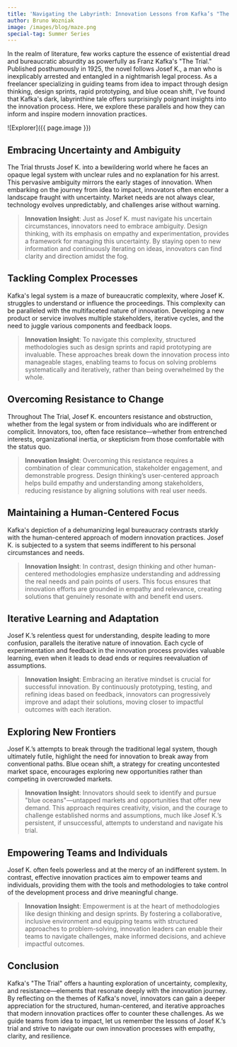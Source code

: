 ```yaml
---
title: 'Navigating the Labyrinth: Innovation Lessons from Kafka’s "The Trial"'
author: Bruno Wozniak
image: /images/blog/maze.png
special-tag: Summer Series
---
```


In the realm of literature, few works capture the essence of existential dread and bureaucratic absurdity as powerfully as Franz Kafka's "The Trial." Published posthumously in 1925, the novel follows Josef K., a man who is inexplicably arrested and entangled in a nightmarish legal process. As a freelancer specializing in guiding teams from idea to impact through design thinking, design sprints, rapid prototyping, and blue ocean shift, I've found that Kafka's dark, labyrinthine tale offers surprisingly poignant insights into the innovation process. Here, we explore these parallels and how they can inform and inspire modern innovation practices.

![Explorer]({{ page.image }})

<!--more-->

## Embracing Uncertainty and Ambiguity

The Trial thrusts Josef K. into a bewildering world where he faces an opaque legal system with unclear rules and no explanation for his arrest. This pervasive ambiguity mirrors the early stages of innovation. When embarking on the journey from idea to impact, innovators often encounter a landscape fraught with uncertainty. Market needs are not always clear, technology evolves unpredictably, and challenges arise without warning.

> **Innovation Insight**: Just as Josef K. must navigate his uncertain circumstances, innovators need to embrace ambiguity. Design thinking, with its emphasis on empathy and experimentation, provides a framework for managing this uncertainty. By staying open to new information and continuously iterating on ideas, innovators can find clarity and direction amidst the fog.

## Tackling Complex Processes

Kafka's legal system is a maze of bureaucratic complexity, where Josef K. struggles to understand or influence the proceedings. This complexity can be paralleled with the multifaceted nature of innovation. Developing a new product or service involves multiple stakeholders, iterative cycles, and the need to juggle various components and feedback loops.

> **Innovation Insight**: To navigate this complexity, structured methodologies such as design sprints and rapid prototyping are invaluable. These approaches break down the innovation process into manageable stages, enabling teams to focus on solving problems systematically and iteratively, rather than being overwhelmed by the whole.

## Overcoming Resistance to Change

Throughout The Trial, Josef K. encounters resistance and obstruction, whether from the legal system or from individuals who are indifferent or complicit. Innovators, too, often face resistance—whether from entrenched interests, organizational inertia, or skepticism from those comfortable with the status quo.

> **Innovation Insight**: Overcoming this resistance requires a combination of clear communication, stakeholder engagement, and demonstrable progress. Design thinking’s user-centered approach helps build empathy and understanding among stakeholders, reducing resistance by aligning solutions with real user needs.

## Maintaining a Human-Centered Focus

Kafka's depiction of a dehumanizing legal bureaucracy contrasts starkly with the human-centered approach of modern innovation practices. Josef K. is subjected to a system that seems indifferent to his personal circumstances and needs.

> **Innovation Insight**: In contrast, design thinking and other human-centered methodologies emphasize understanding and addressing the real needs and pain points of users. This focus ensures that innovation efforts are grounded in empathy and relevance, creating solutions that genuinely resonate with and benefit end users.

## Iterative Learning and Adaptation

Josef K.’s relentless quest for understanding, despite leading to more confusion, parallels the iterative nature of innovation. Each cycle of experimentation and feedback in the innovation process provides valuable learning, even when it leads to dead ends or requires reevaluation of assumptions.

> **Innovation Insight**: Embracing an iterative mindset is crucial for successful innovation. By continuously prototyping, testing, and refining ideas based on feedback, innovators can progressively improve and adapt their solutions, moving closer to impactful outcomes with each iteration.

## Exploring New Frontiers

Josef K.’s attempts to break through the traditional legal system, though ultimately futile, highlight the need for innovation to break away from conventional paths. Blue ocean shift, a strategy for creating uncontested market space, encourages exploring new opportunities rather than competing in overcrowded markets.

> **Innovation Insight**: Innovators should seek to identify and pursue "blue oceans"—untapped markets and opportunities that offer new demand. This approach requires creativity, vision, and the courage to challenge established norms and assumptions, much like Josef K.’s persistent, if unsuccessful, attempts to understand and navigate his trial.

## Empowering Teams and Individuals

Josef K. often feels powerless and at the mercy of an indifferent system. In contrast, effective innovation practices aim to empower teams and individuals, providing them with the tools and methodologies to take control of the development process and drive meaningful change.

> **Innovation Insight**: Empowerment is at the heart of methodologies like design thinking and design sprints. By fostering a collaborative, inclusive environment and equipping teams with structured approaches to problem-solving, innovation leaders can enable their teams to navigate challenges, make informed decisions, and achieve impactful outcomes.

## Conclusion

Kafka's "The Trial" offers a haunting exploration of uncertainty, complexity, and resistance—elements that resonate deeply with the innovation journey. By reflecting on the themes of Kafka's novel, innovators can gain a deeper appreciation for the structured, human-centered, and iterative approaches that modern innovation practices offer to counter these challenges. As we guide teams from idea to impact, let us remember the lessons of Josef K.’s trial and strive to navigate our own innovation processes with empathy, clarity, and resilience.
